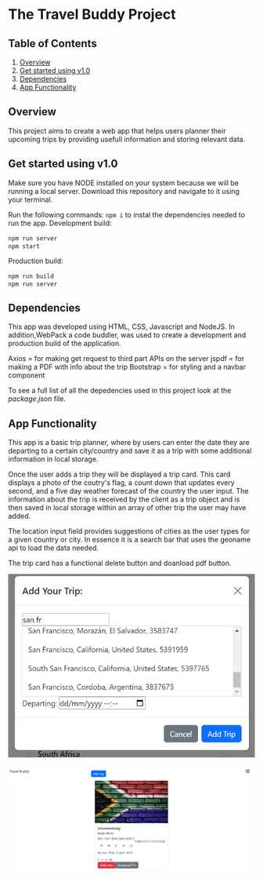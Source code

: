 # The Travel Buddy Project
## Table of Contents
1. [Overview](#overview)
2. [Get started using v1.0](#get-started-using-v1.0)
3. [Dependencies](#dependencies)
4. [App Functionality](#app-functionality)




## Overview
This project aims to create a web app that helps users planner their upcoming trips by providing usefull information and storing relevant data. 

## Get started using v1.0
Make sure you have NODE installed on your system because we will be running a local server. 
Download this repository and navigate to it using your terminal.

Run the following commands:
`npm i` to instal the dependencies needed to run the app.
Development build:
```
npm run server
npm start
```
Production build:
```
npm run build
npm run server
```


## Dependencies
This app was developed using HTML, CSS, Javascript and NodeJS. In addition,WebPack a code buddler, was used to create a development and production build of the application.

Axios = for making get request to third part APIs on the server
jspdf = for making a PDF with info about the trip
Bootstrap = for styling and a navbar component

To see a full list of all the depedencies used in this project look at the  _package.json_ file.

## App Functionality
This app is a basic trip planner, where by users can enter the date they are departing to a certain  city/country and save it as a  trip with some additional information in local storage.

Once the user adds a trip they will be displayed a trip card. This card displays a photo of the coutry's flag, a count down that updates every second, and a five day weather forecast of the country the user input. The information about the trip is received by the client as a trip object and is then saved in local storage within an array of other trip the user may have added.

The location input field provides suggestions of cities as the user types for a given country or city. In essence it is a search bar that uses the geoname api to load the data needed.

The trip card has a functional delete button and doanload pdf button. 

![Place picker search input field demo](./demo2.png)

![Screenshot of Trip card displaying data from server](./demo.png)